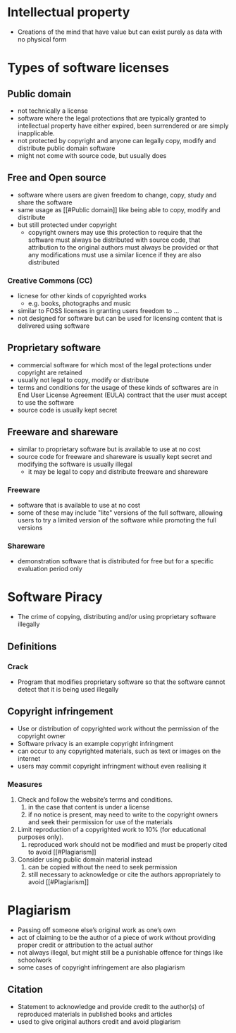 # Intellectual property

- Creations of the mind that have value but can exist purely as data with no physical form

# Types of software licenses

## Public domain

- not technically a license
- software where the legal protections that are typically granted to intellectual property have either expired, been surrendered or are simply inapplicable.
- not protected by copyright and anyone can legally copy, modify and distribute public domain software
- might not come with source code, but usually does

## Free and Open source

- software where users are given freedom to change, copy, study and share the software
- same usage as [[#Public domain]] like being able to copy, modify and distribute
- but still protected under copyright
	- copyright owners may use this protection to require that the software must always be distributed with source code, that attribution to the original authors must always be provided or that any modifications must use a similar licence if they are also distributed

### Creative Commons (CC)

- licnese for other kinds of copyrighted works
	- e.g. books, photographs and music
- similar to FOSS licenses in granting users freedom to …
- not designed for software but can be used for licensing content that is delivered using software

## Proprietary software

- commercial software for which most of the legal protections under copyright are retained
- usually not legal to copy, modify or distribute
- terms and conditions for the usage of these kinds of softwares are in End User License Agreement (EULA) contract that the user must accept to use the software
- source code is usually kept secret

## Freeware and shareware

- similar to proprietary software but is available to use at no cost
- source code for freeware and shareware is usually kept secret and modifying the software is usually illegal
	- it may be legal to copy and distribute freeware and shareware

### Freeware

- software that is available to use at no cost
- some of these may include "lite" versions of the full software, allowing users to try a limited version of the software while promoting the full versions

### Shareware

- demonstration software that is distributed for free but for a specific evaluation period only

# Software Piracy

- The crime of copying, distributing and/or using proprietary software illegally

## Definitions

### Crack

- Program that modifies proprietary software so that the software cannot detect that it is being used illegally

## Copyright infringement

- Use or distribution of copyrighted work without the permission of the copyright owner
- Software privacy is an example copyright infringment
- can occur to any copyrighted materials, such as text or images on the internet
- users may commit copyright infringment without even realising it

### Measures

1. Check and follow the website’s terms and conditions.
	1. in the case that content is under a license
	2. if no notice is present, may need to write to the copyright owners and seek their permission for use of the materials
2. Limit reproduction of a copyrighted work to 10% (for educational purposes only).
	1. reproduced work should not be modified and must be properly cited to avoid [[#Plagiarism]]
3. Consider using public domain material instead
	1. can be copied without the need to seek permission
	2. still necessary to acknowledge or cite the authors appropriately to avoid [[#Plagiarism]]

# Plagiarism

- Passing off someone else’s original work as one’s own
- act of claiming to be the author of a piece of work without providing proper credit or attribution to the actual author
- not always illegal, but might still be a punishable offence for things like schoolwork
- some cases of copyright infringement are also plagiarism

## Citation

- Statement to acknowledge and provide credit to the author(s) of reproduced materials in published books and articles
- used to give original authors credit and avoid plagiarism